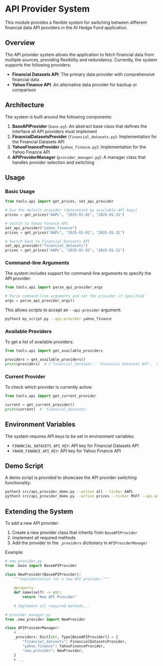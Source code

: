 # API Provider System

This module provides a flexible system for switching between different financial data API providers in the AI Hedge Fund application.

## Overview

The API provider system allows the application to fetch financial data from multiple sources, providing flexibility and redundancy. Currently, the system supports the following providers:

- **Financial Datasets API**: The primary data provider with comprehensive financial data
- **Yahoo Finance API**: An alternative data provider for backup or comparison

## Architecture

The system is built around the following components:

1. **BaseAPIProvider** (`base.py`): An abstract base class that defines the interface all API providers must implement
2. **FinancialDatasetsProvider** (`financial_datasets.py`): Implementation for the Financial Datasets API
3. **YahooFinanceProvider** (`yahoo_finance.py`): Implementation for the Yahoo Finance API
4. **APIProviderManager** (`provider_manager.py`): A manager class that handles provider selection and switching

## Usage

### Basic Usage

```python
from tools.api import get_prices, set_api_provider

# Use the default provider (determined by available API keys)
prices = get_prices("AAPL", "2025-01-01", "2025-01-31")

# Switch to Yahoo Finance API
set_api_provider("yahoo_finance")
prices = get_prices("AAPL", "2025-01-01", "2025-01-31")

# Switch back to Financial Datasets API
set_api_provider("financial_datasets")
prices = get_prices("AAPL", "2025-01-01", "2025-01-31")
```

### Command-line Arguments

The system includes support for command-line arguments to specify the API provider:

```python
from tools.api import parse_api_provider_args

# Parse command-line arguments and set the provider if specified
args = parse_api_provider_args()
```

This allows scripts to accept an `--api-provider` argument:

```bash
python3 my_script.py --api-provider yahoo_finance
```

### Available Providers

To get a list of available providers:

```python
from tools.api import get_available_providers

providers = get_available_providers()
print(providers)  # {'financial_datasets': 'Financial Datasets API', 'yahoo_finance': 'Yahoo Finance API'}
```

### Current Provider

To check which provider is currently active:

```python
from tools.api import get_current_provider

current = get_current_provider()
print(current)  # 'financial_datasets'
```

## Environment Variables

The system requires API keys to be set in environment variables:

- `FINANCIAL_DATASETS_API_KEY`: API key for Financial Datasets API
- `YAHOO_FINANCE_API_KEY`: API key for Yahoo Finance API

## Demo Script

A demo script is provided to showcase the API provider switching functionality:

```bash
python3 src/api_provider_demo.py --action all --ticker AAPL
python3 src/api_provider_demo.py --action prices --ticker MSFT --api-provider yahoo_finance
```

## Extending the System

To add a new API provider:

1. Create a new provider class that inherits from `BaseAPIProvider`
2. Implement all required methods
3. Add the provider to the `_providers` dictionary in `APIProviderManager`

Example:

```python
# new_provider.py
from .base import BaseAPIProvider

class NewProvider(BaseAPIProvider):
    """Implementation for a new API provider."""
    
    @property
    def name(self) -> str:
        return "New API Provider"
    
    # Implement all required methods...

# provider_manager.py
from .new_provider import NewProvider

class APIProviderManager:
    # ...
    _providers: Dict[str, Type[BaseAPIProvider]] = {
        "financial_datasets": FinancialDatasetsProvider,
        "yahoo_finance": YahooFinanceProvider,
        "new_provider": NewProvider,
    }
    # ...
```
